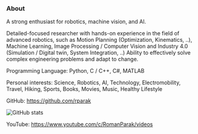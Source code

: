 ### About

A strong enthusiast for robotics, machine vision, and AI.

Detailed-focused researcher with hands-on experience in the field of advanced robotics, such as Motion Planning (Optimization, Kinematics, ..), Machine Learning, Image Processing / Computer Vision and Industry 4.0 (Simulation / Digital twin, System Integration, ..) Ability to effectively solve complex engineering problems and adapt to change.

Programming Language:
Python, C / C++, C#, MATLAB

Personal interests:
Science, Robotics, AI, Technology, Electromobility, Travel, Hiking, Sports, Books, Movies, Music, Healthy Lifestyle

GitHub:
https://github.com/rparak

![GitHub stats](https://github-readme-stats.vercel.app/api?username=rparak&include_all_commits=true)

YouTube:
https://www.youtube.com/c/RomanParak/videos

